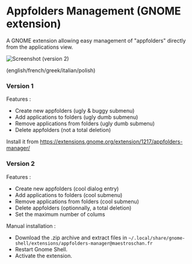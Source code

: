 # Appfolders Management (GNOME extension)
A GNOME extension allowing easy management of "appfolders" directly from the applications view.

![Screenshot](http://i.imgur.com/eOFSP0x.png)
(version 2)

(english/french/greek/italian/polish)

### Version 1
Features :
* Create new appfolders (ugly & buggy submenu)
* Add applications to folders (ugly dumb submenu)
* Remove applications from folders (ugly dumb submenu)
* Delete appfolders (not a total deletion)

Install it from https://extensions.gnome.org/extension/1217/appfolders-manager/

### Version 2
Features :
* Create new appfolders (cool dialog entry)
* Add applications to folders (cool submenu)
* Remove applications from folders (cool submenu)
* Delete appfolders (optionnally, a total deletion)
* Set the maximum number of colums

Manual installation :
* Download the .zip archive and extract files in `~/.local/share/gnome-shell/extensions/appfolders-manager@maestroschan.fr`
* Restart Gnome Shell.
* Activate the extension.
